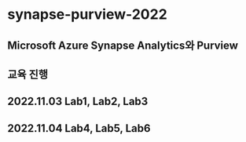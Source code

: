 # synapse-purview-2022
## Microsoft Azure Synapse Analytics와 Purview
## 교육 진행
## 2022.11.03 Lab1, Lab2, Lab3
## 2022.11.04 Lab4, Lab5, Lab6
